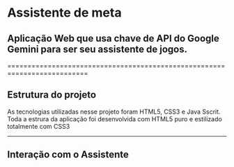 # Assistente de meta

## Aplicação Web que usa chave de API do Google Gemini para ser seu assistente de jogos.
==========================================================================
## Estrutura do projeto
As tecnologias utilizadas nesse projeto foram HTML5, CSS3 e  Java Sscrit. Toda a estrura da aplicação foi desenvolvida com HTML5 puro e estilizado totalmente com CSS3 
***
## Interação com o Assistente
